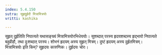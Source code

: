 ```yaml
---
index: 5.4.150
sutra: सुहृद्दुर्हृदौ मित्रामित्रयोः
vritti: kashika

---
```

सुहृत् दुर्हृतिति निपात्यते यथासङ्ख्यं मित्रामित्रयोरभिधेययोः। सुशब्दात् परस्य हृदयशब्दस्य हृद्भावो निपात्यते बहुव्रीहौ, तथा दुःशब्दात् परस्य। शोभनं हृदयम् अस्य सुहृत् मित्रम्। दुष्टं हृदयम् अस्य दुर्हृतमित्रम्। मित्रामित्रयोः इति किम्? सुहृदयः कारुणिकः। दुर्हृदयः चोरः।